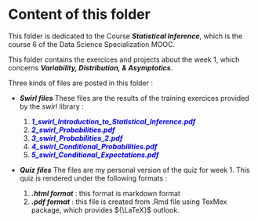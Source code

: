 # Content of this folder
This folder is dedicated to the Course ***Statistical Inference***, which is the course 6 of the Data Science Specialization MOOC.

This folder contains the exercices and projects about the week 1, which concerns ***Variability, Distribution, & Asymptotics***.

Three kinds of files are posted in  this folder :

 * ***Swirl files***
    These files are the results of the training exercices provided by the *swirl* library :
    1. <span style="color:blue">***1_swirl_Introduction_to_Statistical_Inference.pdf***</span> 
    2. <span style="color:blue">***2_swirl_Probabilities.pdf***</span> 
    3. <span style="color:blue">***3_swirl_Probabilities_2.pdf***</span> 
    4. <span style="color:blue">***4_swirl_Conditional_Probabilities.pdf***</span>
	5. <span style="color:blue">***5_swirl_Conditional_Expectations.pdf***</span>
	
 * ***Quiz files***
 The files are my personal version of the quiz for week 1. This quiz is rendered under the following formats :
    1. ***.html format*** : this format is markdown format
    2. ***.pdf format*** : this file is created from .Rmd file using TexMex package, which provides ${\LaTeX}$ outlook.
 